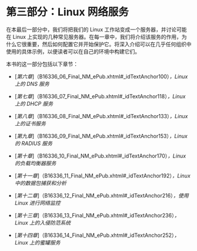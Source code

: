 # 第三部分：Linux 网络服务

在本最后一部分中，我们将把我们的 Linux 工作站变成一个服务器，并讨论可能在 Linux 上实现的几种常见服务器。在每一章中，我们将介绍该服务的作用，为什么它很重要，然后如何配置它并开始保护它。将深入介绍可以在几乎任何组织中使用的具体示例，以便读者可以在自己的环境中构建它们。

本书的这一部分包括以下章节：

+   [*第六章*]（B16336_06_Final_NM_ePub.xhtml#_idTextAnchor100）*，Linux 上的 DNS 服务*

+   [*第七章*]（B16336_07_Final_NM_ePub.xhtml#_idTextAnchor118）*，Linux 上的 DHCP 服务*

+   [*第八章*]（B16336_08_Final_NM_ePub.xhtml#_idTextAnchor133）*，Linux 上的证书服务*

+   [*第九章*]（B16336_09_Final_NM_ePub.xhtml#_idTextAnchor153）*，Linux 的 RADIUS 服务*

+   [*第十章*]（B16336_10_Final_NM_ePub.xhtml#_idTextAnchor170）*，Linux 的负载均衡器服务*

+   [*第十一章*]（B16336_11_Final_NM_ePub.xhtml#_idTextAnchor192）*，Linux 中的数据包捕获和分析*

+   [*第十二章*]（B16336_12_Final_NM_ePub.xhtml#_idTextAnchor216）*，使用 Linux 进行网络监控*

+   [*第十三章*]（B16336_13_Final_NM_ePub.xhtml#_idTextAnchor236）*，Linux 上的入侵防范系统*

+   [*第十四章*]（B16336_14_Final_NM_ePub.xhtml#_idTextAnchor252）*，Linux 上的蜜罐服务*
